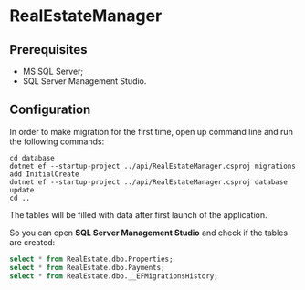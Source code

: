 # RealEstateManager 

## Prerequisites 

- MS SQL Server; 
- SQL Server Management Studio. 

## Configuration 

In order to make migration for the first time, open up command line and run the following commands: 

```
cd database 
dotnet ef --startup-project ../api/RealEstateManager.csproj migrations add InitialCreate
dotnet ef --startup-project ../api/RealEstateManager.csproj database update
cd ..
```

The tables will be filled with data after first launch of the application. 

So you can open **SQL Server Management Studio** and check if the tables are created: 
```SQL
select * from RealEstate.dbo.Properties; 
select * from RealEstate.dbo.Payments; 
select * from RealEstate.dbo.__EFMigrationsHistory; 
```

